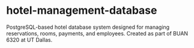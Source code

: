 # hotel-management-database
PostgreSQL-based hotel database system designed for managing reservations, rooms, payments, and employees. Created as part of BUAN 6320 at UT Dallas.
